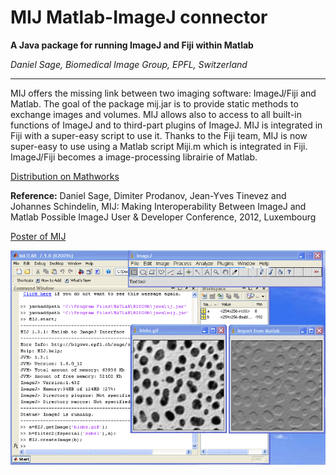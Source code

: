 # MIJ Matlab-ImageJ connector

**A Java package for running ImageJ and Fiji within Matlab**

*Daniel Sage, Biomedical Image Group, EPFL, Switzerland*

---

MIJ offers the missing link between two imaging software: ImageJ/Fiji and Matlab. The goal of the package mij.jar is to provide static methods to exchange images and volumes. MIJ allows also to access to all built-in functions of ImageJ and to third-part plugins of ImageJ. MIJ is integrated in Fiji with a super-easy script to use it.
Thanks to the Fiji team, MIJ is now super-easy to use using a Matlab script Miji.m which is integrated in Fiji. ImageJ/Fiji becomes a image-processing librairie of Matlab.

[Distribution on Mathworks](https://www.mathworks.com/matlabcentral/fileexchange/47545-mij-running-imagej-and-fiji-within-matlab)

__Reference:__ Daniel Sage, Dimiter Prodanov, Jean-Yves Tinevez and Johannes Schindelin, MIJ: Making Interoperability Between ImageJ and Matlab Possible ImageJ User & Developer Conference, 2012, Luxembourg

[Poster of MIJ](http://bigwww.epfl.ch/sage/soft/mij/Poster-MIJ-Daniel-Sage.pdf)

![screenshot](splash.jpg "screenshot")


